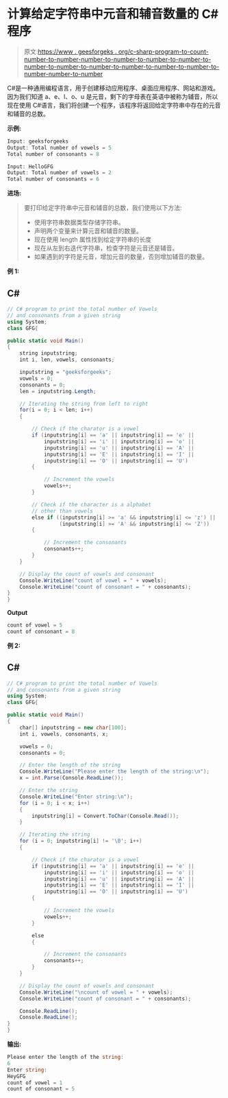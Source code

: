 # 计算给定字符串中元音和辅音数量的 C#程序

> 原文:[https://www . geesforgeks . org/c-sharp-program-to-count-number-to-number-number-to-number-to-number-to-number-to-number-to-number-to-number-to-number-to-number-to-number-to-number-number-to-number](https://www.geeksforgeeks.org/c-sharp-program-to-count-number-of-vowels-and-consonants-in-a-given-string/)

C#是一种通用编程语言，用于创建移动应用程序、桌面应用程序、网站和游戏。因为我们知道 a、e、I、o、u 是元音，剩下的字母表在英语中被称为辅音，所以现在使用 C#语言，我们将创建一个程序，该程序将返回给定字符串中存在的元音和辅音的总数。

**示例:**

```cs
Input: geeksforgeeks
Output: Total number of vowels = 5
Total number of consonants = 8

Input: HelloGFG
Output: Total number of vowels = 2
Total number of consonants = 6
```

**进场:**

> 要打印给定字符串中元音和辅音的总数，我们使用以下方法:
> 
> *   使用字符串数据类型存储字符串。
> *   声明两个变量来计算元音和辅音的数量。
> *   现在使用 length 属性找到给定字符串的长度
> *   现在从左到右迭代字符串，检查字符是元音还是辅音。
> *   如果遇到的字符是元音，增加元音的数量，否则增加辅音的数量。

**例 1:**

## C#

```cs
// C# program to print the total number of Vowels
// and consonants from a given string
using System;  
class GFG{  

public static void Main() 
{
    string inputstring;
    int i, len, vowels, consonants;

    inputstring = "geeksforgeeks";        
    vowels = 0;
    consonants = 0;
    len = inputstring.Length;

    // Iterating the string from left to right
    for(i = 0; i < len; i++)
    {

        // Check if the charator is a vowel
        if (inputstring[i] == 'a' || inputstring[i] == 'e' || 
            inputstring[i] == 'i' || inputstring[i] == 'o' || 
            inputstring[i] == 'u' || inputstring[i] == 'A' || 
            inputstring[i] == 'E' || inputstring[i] == 'I' || 
            inputstring[i] == 'O' || inputstring[i] == 'U')
        {

            // Increment the vowels
            vowels++;
        }

        // Check if the character is a alphabet
        // other than vowels
        else if ((inputstring[i] >= 'a' && inputstring[i] <= 'z') || 
                 (inputstring[i] >= 'A' && inputstring[i] <= 'Z'))
        {

            // Increment the consonants
            consonants++;
        }
    }

    // Display the count of vowels and consonant
    Console.WriteLine("count of vowel = " + vowels);
    Console.WriteLine("count of consonant = " + consonants);
}
}
```

**Output**

```cs
count of vowel = 5
count of consonant = 8
```

**例 2:**

## C#

```cs
// C# program to print the total number of Vowels
// and consonants from a given string
using System;  
class GFG{  

public static void Main() 
{
    char[] inputstring = new char[100];
    int i, vowels, consonants, x;

    vowels = 0;
    consonants = 0;

    // Enter the length of the string
    Console.WriteLine("Please enter the length of the string:\n");
    x = int.Parse(Console.ReadLine());

    // Enter the string
    Console.WriteLine("Enter string:\n");
    for (i = 0; i < x; i++)
    {
        inputstring[i] = Convert.ToChar(Console.Read());
    }

    // Iterating the string 
    for (i = 0; inputstring[i] != '\0'; i++)
    {   

        // Check if the charator is a vowel
        if (inputstring[i] == 'a' || inputstring[i] == 'e' || 
            inputstring[i] == 'i' || inputstring[i] == 'o' || 
            inputstring[i] == 'u' || inputstring[i] == 'A' || 
            inputstring[i] == 'E' || inputstring[i] == 'I' || 
            inputstring[i] == 'O' || inputstring[i] == 'U')
        {

            // Increment the vowels
            vowels++;
        }

        else
        {

            // Increment the consonants
            consonants++;
        }
    }

    // Display the count of vowels and consonant
    Console.WriteLine("\ncount of vowel = " + vowels);
    Console.WriteLine("count of consonant = " + consonants);

    Console.ReadLine();
    Console.ReadLine();
}
}
```

**输出:**

```cs
Please enter the length of the string:
6
Enter string:
HeyGFG
count of vowel = 1
count of consonant = 5
```